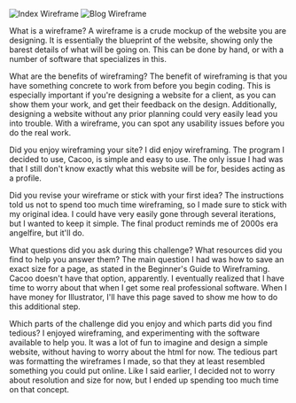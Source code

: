 ![Index Wireframe](https://github.com/NoahHeinrich/NoahHeinrich.github.io/blob/master/Wireframe-Index.png?raw=true)
![Blog Wireframe](https://github.com/NoahHeinrich/NoahHeinrich.github.io/blob/master/blog/wireframe-blog-index.png?raw=true)

What is a wireframe?
A wireframe is a crude mockup of the website you are designing. It is essentially the blueprint of the website, showing only the barest details of what will be going on. This can be done by hand, or with a number of software that specializes in this.

What are the benefits of wireframing?
The benefit of wireframing is that you have something concrete to work from before you begin coding. This is especially important if you're designing a website for a client, as you can show them your work, and get their feedback on the design. Additionally, designing a website without any prior planning could very easily lead you into trouble. With a wireframe, you can spot any usability issues before you do the real work.

Did you enjoy wireframing your site?
I did enjoy wireframing. The program I decided to use, Cacoo, is simple and easy to use. The only issue I had was that I still don't know exactly what this website will be for, besides acting as a profile.

Did you revise your wireframe or stick with your first idea?
The instructions told us not to spend too much time wireframing, so I made sure to stick with my original idea. I could have very easily gone through several iterations, but I wanted to keep it simple. The final product reminds me of 2000s era angelfire, but it'll do.

What questions did you ask during this challenge? What resources did you find to help you answer them?
The main question I had was how to save an exact size for a page, as stated in the Beginner's Guide to Wireframing. Cacoo doesn't have that option, apparently. I eventually realized that I have time to worry about that when I get some real professional software. When I have money for Illustrator, I'll have this page saved to show me how to do this additional step.

Which parts of the challenge did you enjoy and which parts did you find tedious?
I enjoyed wireframing, and experimenting with the software available to help you. It was a lot of fun to imagine and design a simple website, without having to worry about the html for now. The tedious part was formatting the wireframes I made, so that they at least resembled something you could put online. Like I said earlier, I decided not to worry about resolution and size for now, but I ended up spending too much time on that concept.